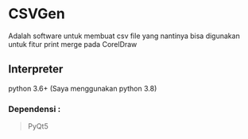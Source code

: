 # CSVGen

Adalah software untuk membuat csv file yang nantinya bisa digunakan untuk fitur print merge pada CorelDraw

## Interpreter

python 3.6+ (Saya menggunakan python 3.8)

### Dependensi :

> PyQt5
